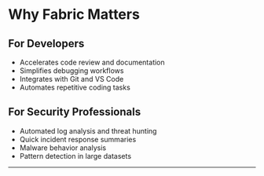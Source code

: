 # Why Fabric Matters

## For Developers
- Accelerates code review and documentation
- Simplifies debugging workflows
- Integrates with Git and VS Code
- Automates repetitive coding tasks

## For Security Professionals
- Automated log analysis and threat hunting
- Quick incident response summaries
- Malware behavior analysis
- Pattern detection in large datasets

---